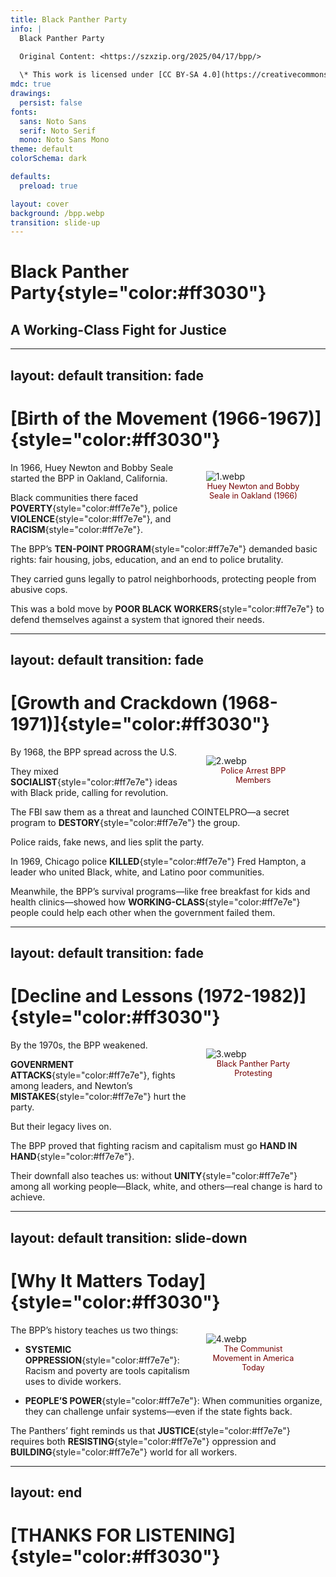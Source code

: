 ```yaml
---
title: Black Panther Party
info: |
  Black Panther Party

  Original Content: <https://szxzip.org/2025/04/17/bpp/>
  
  \* This work is licensed under [CC BY-SA 4.0](https://creativecommons.org/licenses/by-sa/4.0/).
mdc: true
drawings:
  persist: false
fonts:
  sans: Noto Sans
  serif: Noto Serif
  mono: Noto Sans Mono
theme: default
colorSchema: dark

defaults:
  preload: true

layout: cover
background: /bpp.webp
transition: slide-up
---
```


# **Black Panther Party**{style="color:#ff3030"}

## A Working-Class Fight for Justice

---
layout: default
transition: fade
---

# [Birth of the Movement (1966-1967)]{style="color:#ff3030"}

<figure style="float: right; width: 30%; margin-left: 5%; margin-bottom: 5%;">
  <img src="/1.webp" alt="1.webp" style="border-radius: 0px;">
  <figcaption style="text-align: center; font-size: 0.9em; color: #740000;">Huey Newton and Bobby Seale in Oakland (1966)</figcaption>
</figure>

In 1966, Huey Newton and Bobby Seale started the BPP in Oakland, California. 

Black communities there faced **POVERTY**{style="color:#ff7e7e"}, police **VIOLENCE**{style="color:#ff7e7e"}, and **RACISM**{style="color:#ff7e7e"}. 

The BPP’s **TEN-POINT PROGRAM**{style="color:#ff7e7e"} demanded basic rights: fair housing, jobs, education, and an end to police brutality. 

They carried guns legally to patrol neighborhoods, protecting people from abusive cops. 

This was a bold move by **POOR BLACK WORKERS**{style="color:#ff7e7e"} to defend themselves against a system that ignored their needs.

---
layout: default
transition: fade
---

# [Growth and Crackdown (1968-1971)]{style="color:#ff3030"}

<figure style="float: right; width: 30%; margin-left: 5%; margin-bottom: 5%;">
  <img src="/2.webp" alt="2.webp" style="border-radius: 0px;">
  <figcaption style="text-align: center; font-size: 0.9em; color: #740000;">Police Arrest BPP Members</figcaption>
</figure>

By 1968, the BPP spread across the U.S. 

They mixed **SOCIALIST**{style="color:#ff7e7e"} ideas with Black pride, calling for revolution.

The FBI saw them as a threat and launched COINTELPRO—a secret program to **DESTORY**{style="color:#ff7e7e"} the group. 

Police raids, fake news, and lies split the party. 

In 1969, Chicago police **KILLED**{style="color:#ff7e7e"} Fred Hampton, a leader who united Black, white, and Latino poor communities. 

Meanwhile, the BPP’s survival programs—like free breakfast for kids and health clinics—showed how **WORKING-CLASS**{style="color:#ff7e7e"} people could help each other when the government failed them.

---
layout: default
transition: fade
---

# [Decline and Lessons (1972-1982)]{style="color:#ff3030"}

<figure style="float: right; width: 30%; margin-left: 5%; margin-bottom: 5%;">
  <img src="/3.webp" alt="3.webp" style="border-radius: 0px;">
  <figcaption style="text-align: center; font-size: 0.9em; color: #740000;">Black Panther Party Protesting</figcaption>
</figure>

By the 1970s, the BPP weakened. 

**GOVENRMENT ATTACKS**{style="color:#ff7e7e"}, fights among leaders, and Newton’s **MISTAKES**{style="color:#ff7e7e"} hurt the party. 

But their legacy lives on. 

The BPP proved that fighting racism and capitalism must go **HAND IN HAND**{style="color:#ff7e7e"}. 

Their downfall also teaches us: without **UNITY**{style="color:#ff7e7e"} among all working people—Black, white, and others—real change is hard to achieve.

---
layout: default
transition: slide-down
---

# [Why It Matters Today]{style="color:#ff3030"}

<figure style="float: right; width: 30%; margin-left: 5%; margin-bottom: 5%;">
  <img src="/4.webp" alt="4.webp" style="border-radius: 0px;">
  <figcaption style="text-align: center; font-size: 0.9em; color: #740000;">The Communist Movement in America Today</figcaption>
</figure>

The BPP’s history teaches us two things:

- **SYSTEMIC OPPRESSION**{style="color:#ff7e7e"}: Racism and poverty are tools capitalism uses to divide workers.

- **PEOPLE’S POWER**{style="color:#ff7e7e"}: When communities organize, they can challenge unfair systems—even if the state fights back.

The Panthers’ fight reminds us that **JUSTICE**{style="color:#ff7e7e"} requires both **RESISTING**{style="color:#ff7e7e"} oppression and **BUILDING**{style="color:#ff7e7e"} world for all workers.

---
layout: end
---

# [THANKS FOR LISTENING]{style="color:#ff3030"}
